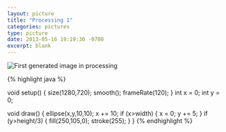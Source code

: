 ```yaml
---
layout: picture
title: "Processing 1"
categories: pictures
type: picture
date: 2013-05-16 19:19:30 -0700
excerpt: blank
---
```


![First generated image in processing](http://cdn.iamnayr.com/2013/05/2013-05-16--1368757019_1281x732_scrot.png)

{% highlight java %}

void setup() {
  size(1280,720);
  smooth();
  frameRate(120);
}
int x = 0;
int y = 0;

void draw() {
  ellipse(x,y,10,10);
  x += 10;
  if (x>width) {
    x = 0;
    y += 5;
  }
  if (y>height/3) {
    fill(250,105,0);
    stroke(255);
  }
}
{% endhighlight %}


